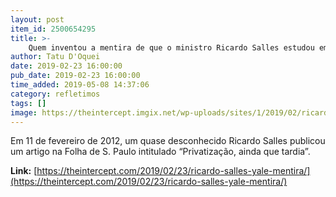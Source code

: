 ```yaml
---
layout: post
item_id: 2500654295
title: >-
    Quem inventou a mentira de que o ministro Ricardo Salles estudou em Yale?
author: Tatu D'Oquei
date: 2019-02-23 16:00:00
pub_date: 2019-02-23 16:00:00
time_added: 2019-05-08 14:37:06
category: refletimos
tags: []
image: https://theintercept.imgix.net/wp-uploads/sites/1/2019/02/ricardo-salles-yale-1550867047.jpeg?auto=compress%2Cformat&q=90&fit=crop&w=1200&h=800
---
```


Em 11 de fevereiro de 2012, um quase desconhecido Ricardo Salles publicou um artigo na Folha de S. Paulo intitulado “Privatização, ainda que tardia”.

**Link:** [https://theintercept.com/2019/02/23/ricardo-salles-yale-mentira/](https://theintercept.com/2019/02/23/ricardo-salles-yale-mentira/)


